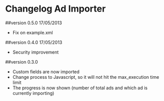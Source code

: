 Changelog Ad Importer
=====================

##version 0.5.0 17/05/2013

* Fix on example.xml

##version 0.4.0 17/05/2013

* Security improvement

##version 0.3.0

* Custom fields are now imported
* Change process to Javascript, so it will not hit the max_execution time limit
* The progress is now shown (number of total ads and which ad is currently importing)
